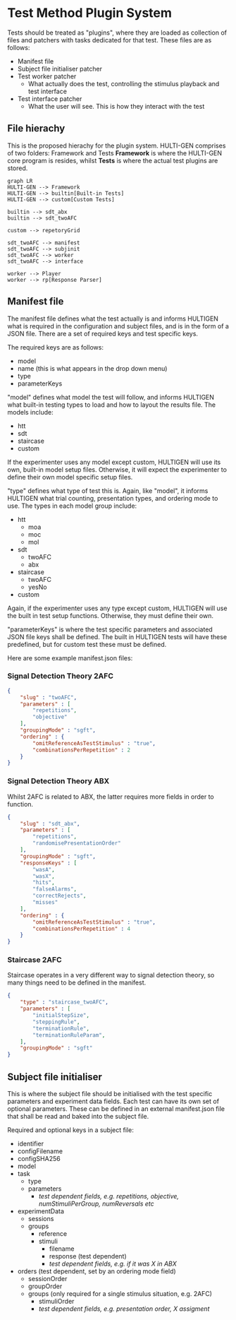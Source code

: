 # Test Method Plugin System

Tests should be treated as "plugins", where they are loaded as collection of files and patchers with tasks dedicated for that test.
These files are as follows:

* Manifest file
* Subject file initialiser patcher
* Test worker patcher
    - What actually does the test, controlling the stimulus playback and test interface  
* Test interface patcher
    - What the user will see. This is how they interact with the test

## File hierachy

This is the proposed hierachy for the plugin system. HULTI-GEN comprises of two folders: Framework and Tests
**Framework** is where the HULTI-GEN core program is resides, whilst **Tests** is where the actual test plugins are stored.


```mermaid
graph LR
HULTI-GEN --> Framework
HULTI-GEN --> builtin[Built-in Tests]
HULTI-GEN --> custom[Custom Tests]

builtin --> sdt_abx
builtin --> sdt_twoAFC

custom --> repetoryGrid

sdt_twoAFC --> manifest
sdt_twoAFC --> subjinit
sdt_twoAFC --> worker
sdt_twoAFC --> interface

worker --> Player
worker --> rp[Response Parser]

```

## Manifest file

The manifest file defines what the test actually is and informs HULTIGEN what is required in the configuration and subject files, and is in the form of a JSON file. There are a set of required keys and test specific keys.

The required keys are as follows:

* model
* name (this is what appears in the drop down menu)
* type
* parameterKeys

"model" defines what model the test will follow, and informs HULTIGEN what built-in testing types to load and how to layout the results file. The models include:

* htt
* sdt
* staircase
* custom

If the experimenter uses any model except custom, HULTIGEN will use its own, built-in model setup files. Otherwise, it will expect the experimenter to define their own model specific setup files.

"type" defines what type of test this is. Again, like "model", it informs HULTIGEN what trial counting, presentation types, and ordering mode to use. The types in each model group include:

* htt
  - moa
  - moc
  - mol
* sdt
  - twoAFC
  - abx
* staircase
  - twoAFC
  - yesNo
* custom

Again, if the experimenter uses any type except custom, HULTIGEN will use the built in test setup functions. Otherwise, they must define their own.

"parameterKeys" is where the test specific parameters and associated JSON file keys shall be defined. The built in HULTIGEN tests will have these predefined, but for custom test these must be defined.

Here are some example manifest.json files:

### Signal Detection Theory 2AFC
```json
{
    "slug" : "twoAFC",
    "parameters" : [
        "repetitions",
        "objective"
    ],
    "groupingMode" : "sgft",
    "ordering" : {
        "omitReferenceAsTestStimulus" : "true",
        "combinationsPerRepetition" : 2
    }
}
```

### Signal Detection Theory ABX
Whilst 2AFC is related to ABX, the latter requires more fields in order to function.

```json
{
    "slug" : "sdt_abx",
    "parameters" : [
        "repetitions",
        "randomisePresentationOrder"
    ],
    "groupingMode" : "sgft",
    "responseKeys" : [
        "wasA",
        "wasX",
        "hits",
        "falseAlarms",
        "correctRejects",
        "misses"
    ],
    "ordering" : {
        "omitReferenceAsTestStimulus" : "true",
        "combinationsPerRepetition" : 4
    }
}
```

### Staircase 2AFC
Staircase operates in a very different way to signal detection theory, so many things need to be defined in the manifest.

```json
{
    "type" : "staircase_twoAFC",
    "parameters" : [
        "initialStepSize",
        "steppingRule",
        "terminationRule",
        "terminationRuleParam",
    ],
    "groupingMode" : "sgft"
}
```

## Subject file initialiser

This is where the subject file should be initialised with the test specific parameters and experiment data fields.
Each test can have its own set of optional parameters. These can be defined in an external manifest.json file that shall be read and baked into the subject file.

Required and optional keys in a subject file:

- identifier
- configFilename
- configSHA256
- model
- task
  - type
  - parameters
    - _test dependent fields, e.g. repetitions, objective, numStimuliPerGroup, numReversals etc_
- experimentData
  - sessions
  - groups
    - reference
    - stimuli
      - filename
      - response (test dependent)
      - _test dependent fields, e.g. if it was X in ABX_
- orders (test dependent, set by an ordering mode field)
  - sessionOrder
  - groupOrder
  - groups (only required for a single stimulus situation, e.g. 2AFC)
    - stimuliOrder
    - _test dependent fields, e.g. presentation order, X assigment_
